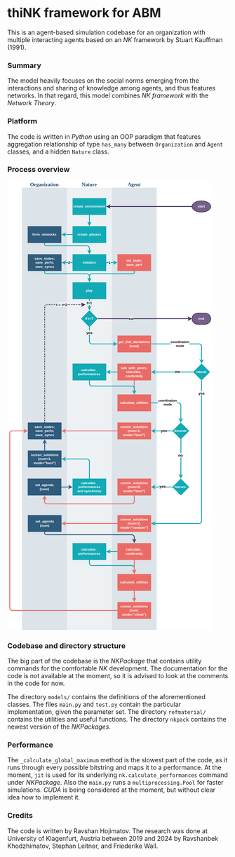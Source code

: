 # thiNK framework for ABM

This is an agent-based simulation codebase for an organization with multiple interacting agents based on an _NK_ framework by Stuart Kauffman (1991).

### Summary
The model heavily focuses on the social norms emerging from the interactions and sharing of knowledge among agents, and thus features networks. In that regard, this model combines _NK framework_ with the _Network Theory_.

### Platform
The code is written in _Python_ using an OOP paradigm that features aggregation relationship of type `has_many` between `Organization` and `Agent` classes, and a hidden `Nature` class.

### Process overview
![flowchart](./refmaterial/flowchart.png)

### Codebase and directory structure
The big part of the codebase is the _NKPackage_ that contains utility commands for the comfortable _NK_ development. The documentation for the code is not available at the moment, so it is advised to look at the comments in the code for now.

The directory `models/` contains the definitions of the aforementioned classes. The files `main.py` and `test.py` contain the particular implementation, given the parameter set. The directory `refmaterial/` contains the utilities and useful functions. The directory `nkpack` contains the newest version of the _NKPackages_.

### Performance
The `_calculate_global_maximum` method is the slowest part of the code, as it runs through every possible bitstring and maps it to a performance. At the moment, `jit` is used for its underlying `nk.calculate_performances` command under _NKPackage_. Also the `main.py` runs a `multiprocessing.Pool` for faster simulations. _CUDA_ is being considered at the moment, but without clear idea how to implement it.

### Credits
The code is written by Ravshan Hojimatov. The research was done at University of Klagenfurt, Austria between 2019 and 2024 by Ravshanbek Khodzhimatov, Stephan Leitner, and Friederike Wall.
